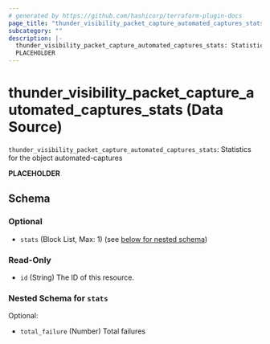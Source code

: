 ```yaml
---
# generated by https://github.com/hashicorp/terraform-plugin-docs
page_title: "thunder_visibility_packet_capture_automated_captures_stats Data Source - terraform-provider-thunder"
subcategory: ""
description: |-
  thunder_visibility_packet_capture_automated_captures_stats: Statistics for the object automated-captures
  PLACEHOLDER
---
```


# thunder_visibility_packet_capture_automated_captures_stats (Data Source)

`thunder_visibility_packet_capture_automated_captures_stats`: Statistics for the object automated-captures

__PLACEHOLDER__



<!-- schema generated by tfplugindocs -->
## Schema

### Optional

- `stats` (Block List, Max: 1) (see [below for nested schema](#nestedblock--stats))

### Read-Only

- `id` (String) The ID of this resource.

<a id="nestedblock--stats"></a>
### Nested Schema for `stats`

Optional:

- `total_failure` (Number) Total failures



